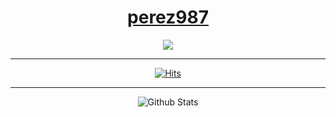 <div align="center">

# [perez987](https://github.com/perez987)

[![](https://img.shields.io/badge/Repositories-perez987-informational?style=flat&logo=apple&logoColor=white&color=0677b7)](https://github.com/perez987?tab=repositories)

<hr>
  
[![Hits](https://hits.sh/github.com/perez987/hits.svg?label=Visitors&extraCount=3254&labelColor=Grey&color=Blue)](https://hits.sh/github.com/perez987/hits/)

<hr>

![Github Stats](https://github-readme-stats.vercel.app/api?username=perez987&show_icons=true&theme=algolia&hide_title=true&disable_animations=true)
  
</div>
